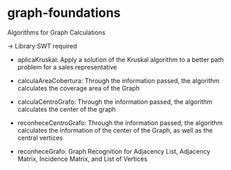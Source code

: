 # graph-foundations
Algorithms for Graph Calculations

-> Library SWT required

- aplicaKruskal: Apply a solution of the Kruskal algorithm to a better path problem for a sales representative

- calculaAreaCobertura: Through the information passed, the algorithm calculates the coverage area of the Graph

- calculaCentroGrafo: Through the information passed, the algorithm calculates the center of the graph

- reconheceCentroGrafo: Through the information passed, the algorithm calculates the information of the center of the Graph, as well as the central vertices

- reconheceGrafo: Graph Recognition for Adjacency List, Adjacency Matrix, Incidence Matrix, and List of Vertices
